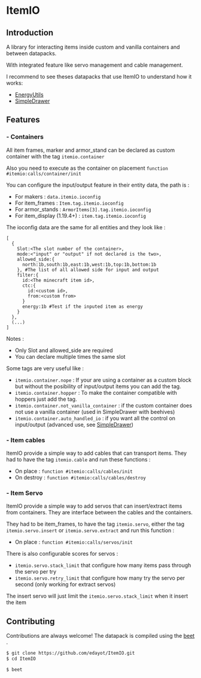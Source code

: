 # ItemIO

## Introduction

A library for interacting items inside custom and vanilla containers and between datapacks.

With integrated feature like servo management and cable management.

I recommend to see theses datapacks that use ItemIO to understand how it works:
- [EnergyUtils](https://github.com/edayot/EnergyUtils)
- [SimpleDrawer](https://github.com/edayot/SimpleDrawer)



## Features

### - Containers
All item frames, marker and armor_stand can be declared as custom container with the tag ``itemio.container``

Also you need to execute as the container on placement ``function #itemio:calls/container/init``

You can configure the input/output feature in their entity data, the path is :

- For makers : ``data.itemio.ioconfig``
- For item_frames : ``Item.tag.itemio.ioconfig``
- For armor_stands : ``ArmorItems[3].tag.itemio.ioconfig``
- For item_display (1.19.4+) : ``item.tag.itemio.ioconfig``

The ioconfig data are the same for all entities and they look like : 
```
[
  {
    Slot:<The slot number of the container>,
    mode:<"input" or "output" if not declared is the two>,
    allowed_side:{
      north:1b,south:1b,east:1b,west:1b,top:1b,bottom:1b
    }, #The list of all allowed side for input and output
    filter:{
      id:<The minecraft item id>,
      ctc:{
        id:<custom id>,
        from:<custom from>
      }
      energy:1b #Test if the inputed item as energy
    }
  },
  (...)
]
```
Notes : 
- Only Slot and allowed_side are required
- You can declare multiple times the same slot

Some tags are very useful like :
- ``itemio.container.nope`` : If your are using a container as a custom block but without the posibility of input/output items you can add the tag.
- ``itemio.container.hopper`` : To make the container compatible with hoppers just add the tag.
- ``itemio.container.not_vanilla_container`` : if the custom container does not use a vanilla container (used in SimpleDrawer with beehives)
- ``itemio.container.auto_handled_io`` : if you want all the control on input/output (advanced use, see [SimpleDrawer](https://github.com/edayot/SimpleDrawer/tree/master/SimpleDrawer%20DataPack/data/itemio/tags/functions/event))


### - Item cables
ItemIO provide a simple way to add cables that can transport items. They had to have the tag ``itemio.cable`` and run these functions : 
- On place : ``function #itemio:calls/cables/init``
- On destroy : ``function #itemio:calls/cables/destroy``

### - Item Servo
ItemIO provide a simple way to add servos that can insert/extract items from containers. They are interface between the cables and the containers.

They had to be item_frames, to have the tag ``itemio.servo``, either the tag ``itemio.servo.insert`` or ``itemio.servo.extract`` and run this function : 
- On place : ``function #itemio:calls/servos/init``

There is also configurable scores for servos :
- `itemio.servo.stack_limit` that configure how many items pass through the servo per try 
- `itemio.servo.retry_limit` that configure how many try the servo per second (only working for extract servos)

The insert servo will just limit the `itemio.servo.stack_limit` when it insert the item


## Contributing

Contributions are always welcome! The datapack is compiled using the [beet](https://mcbeet.dev) .

```bash
$ git clone https://github.com/edayot/ItemIO.git
$ cd ItemIO

$ beet
```
